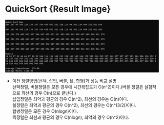 # QuickSort {Result Image}
![](./image12.png)

* 이전 정렬방법(선택, 삽입, 버블, 쉘, 합병)과 성능 비교 설명   
선택정렬, 버블정렬은 모든 경우에 시간복잡도가 O(n^2)이다.(버블 정렬은 실험적으로 최선의 경우 O(n)으로 끝난다.)   
삽입정렬은 최악과 평균의 경우 O(n^2), 최선의 경우는 O(n)이다.   
쉘정렬은 최악과 평균의 경우 O(n^2), 최선의 경우는 O(n^(3/2))이다.   
합병정렬은 모든 경우 O(nlogn)이다.   
퀵정렬은 최선과 평균의 경우 O(nlogn), 최악의 경우 O(n^2)이다.   
